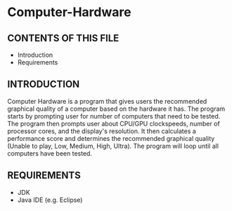 # Computer-Hardware

CONTENTS OF THIS FILE
---------------------

 * Introduction
 * Requirements


INTRODUCTION
------------

Computer Hardware is a program that gives users the recommended graphical quality of a computer based on the hardware it has. The program starts by prompting user for number of computers that need to be tested. The program then prompts user about CPU/GPU clockspeeds, number of processor cores, and the display's resolution. It then calculates a performance score and determines the recommended graphical quality (Unable to play, Low, Medium, High, Ultra). The program will loop until all computers have been tested.


REQUIREMENTS
------------

- JDK
- Java IDE (e.g. Eclipse)
